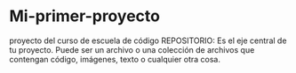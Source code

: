 # Mi-primer-proyecto
proyecto del curso de escuela de código
REPOSITORIO:
Es el eje central de tu proyecto. Puede ser un archivo o una colección de archivos que contengan código, imágenes, texto o cualquier otra cosa.
